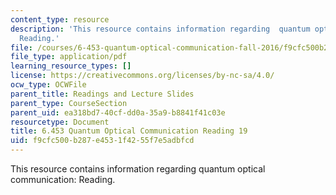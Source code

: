```yaml
---
content_type: resource
description: 'This resource contains information regarding  quantum optical communication:
  Reading.'
file: /courses/6-453-quantum-optical-communication-fall-2016/f9cfc500b287e4531f4255f7e5adbfcd_MIT6_453F16_Lect19_Notes.pdf
file_type: application/pdf
learning_resource_types: []
license: https://creativecommons.org/licenses/by-nc-sa/4.0/
ocw_type: OCWFile
parent_title: Readings and Lecture Slides
parent_type: CourseSection
parent_uid: ea318bd7-40cf-dd0a-35a9-b8841f41c03e
resourcetype: Document
title: 6.453 Quantum Optical Communication Reading 19
uid: f9cfc500-b287-e453-1f42-55f7e5adbfcd
---
```

This resource contains information regarding  quantum optical communication: Reading.